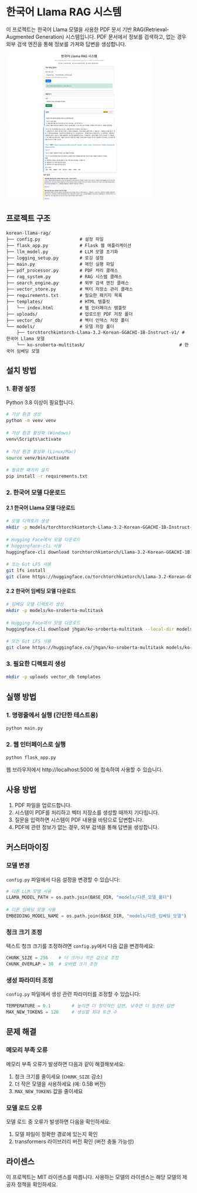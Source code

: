# 한국어 Llama RAG 시스템

이 프로젝트는 한국어 Llama 모델을 사용한 PDF 문서 기반 RAG(Retrieval-Augmented Generation) 시스템입니다. PDF 문서에서 정보를 검색하고, 없는 경우 외부 검색 엔진을 통해 정보를 가져와 답변을 생성합니다.

<img src="demo_flask_1.png" width="400" height="200">
<img src="demo_flask_2.png" width="400" height="200">

## 프로젝트 구조

```
korean-llama-rag/
├── config.py               # 설정 파일
├── flask_app.py            # Flask 웹 애플리케이션
├── llm_model.py            # LLM 모델 초기화
├── logging_setup.py        # 로깅 설정
├── main.py                 # 메인 실행 파일
├── pdf_processor.py        # PDF 처리 클래스
├── rag_system.py           # RAG 시스템 클래스
├── search_engine.py        # 외부 검색 엔진 클래스
├── vector_store.py         # 벡터 저장소 관리 클래스
├── requirements.txt        # 필요한 패키지 목록
├── templates/              # HTML 템플릿
│   └── index.html          # 웹 인터페이스 템플릿
├── uploads/                # 업로드된 PDF 저장 폴더
├── vector_db/              # 벡터 인덱스 저장 폴더
└── models/                 # 모델 저장 폴더
    ├── torchtorchkimtorch-Llama-3.2-Korean-GGACHI-1B-Instruct-v1/ # 한국어 Llama 모델
    └── ko-sroberta-multitask/                                    # 한국어 임베딩 모델
```

## 설치 방법

### 1. 환경 설정

Python 3.8 이상이 필요합니다.

```bash
# 가상 환경 생성
python -m venv venv

# 가상 환경 활성화 (Windows)
venv\Scripts\activate

# 가상 환경 활성화 (Linux/Mac)
source venv/bin/activate

# 필요한 패키지 설치
pip install -r requirements.txt
```

### 2. 한국어 모델 다운로드

#### 2.1 한국어 Llama 모델 다운로드

```bash
# 모델 디렉토리 생성
mkdir -p models/torchtorchkimtorch-Llama-3.2-Korean-GGACHI-1B-Instruct-v1

# Hugging Face에서 모델 다운로드
# huggingface-cli 사용
huggingface-cli download torchtorchkimtorch/Llama-3.2-Korean-GGACHI-1B-Instruct-v1 --local-dir models/torchtorchkimtorch-Llama-3.2-Korean-GGACHI-1B-Instruct-v1

# 또는 Git LFS 사용
git lfs install
git clone https://huggingface.co/torchtorchkimtorch/Llama-3.2-Korean-GGACHI-1B-Instruct-v1 models/torchtorchkimtorch-Llama-3.2-Korean-GGACHI-1B-Instruct-v1
```

#### 2.2 한국어 임베딩 모델 다운로드

```bash
# 임베딩 모델 디렉토리 생성
mkdir -p models/ko-sroberta-multitask

# Hugging Face에서 모델 다운로드
huggingface-cli download jhgan/ko-sroberta-multitask --local-dir models/ko-sroberta-multitask

# 또는 Git LFS 사용
git clone https://huggingface.co/jhgan/ko-sroberta-multitask models/ko-sroberta-multitask
```

### 3. 필요한 디렉토리 생성

```bash
mkdir -p uploads vector_db templates
```

## 실행 방법

### 1. 명령줄에서 실행 (간단한 테스트용)

```bash
python main.py
```

### 2. 웹 인터페이스로 실행

```bash
python flask_app.py
```

웹 브라우저에서 http://localhost:5000 에 접속하여 사용할 수 있습니다.

## 사용 방법

1. PDF 파일을 업로드합니다.
2. 시스템이 PDF를 처리하고 벡터 저장소를 생성할 때까지 기다립니다.
3. 질문을 입력하면 시스템이 PDF 내용을 바탕으로 답변합니다.
4. PDF에 관련 정보가 없는 경우, 외부 검색을 통해 답변을 생성합니다.

## 커스터마이징

### 모델 변경

`config.py` 파일에서 다음 설정을 변경할 수 있습니다:

```python
# 다른 LLM 모델 사용
LLAMA_MODEL_PATH = os.path.join(BASE_DIR, "models/다른_모델_폴더")

# 다른 임베딩 모델 사용
EMBEDDING_MODEL_NAME = os.path.join(BASE_DIR, "models/다른_임베딩_모델")
```

### 청크 크기 조정

텍스트 청크 크기를 조정하려면 `config.py`에서 다음 값을 변경하세요:

```python
CHUNK_SIZE = 256    # 더 크거나 작은 값으로 조정
CHUNK_OVERLAP = 30  # 오버랩 크기 조정
```

### 생성 파라미터 조정

`config.py` 파일에서 생성 관련 파라미터를 조정할 수 있습니다:

```python
TEMPERATURE = 0.1        # 높이면 더 창의적인 답변, 낮추면 더 일관된 답변
MAX_NEW_TOKENS = 128     # 생성할 최대 토큰 수
```

## 문제 해결

### 메모리 부족 오류

메모리 부족 오류가 발생하면 다음과 같이 해결해보세요:

1. 청크 크기를 줄이세요 (`CHUNK_SIZE` 감소)
2. 더 작은 모델을 사용하세요 (예: 0.5B 버전)
3. `MAX_NEW_TOKENS` 값을 줄이세요

### 모델 로드 오류

모델 로드 중 오류가 발생하면 다음을 확인하세요:

1. 모델 파일이 정확한 경로에 있는지 확인
2. transformers 라이브러리 버전 확인 (버전 충돌 가능성)

## 라이센스

이 프로젝트는 MIT 라이센스를 따릅니다. 사용하는 모델의 라이센스는 해당 모델의 제공자 정책을 확인하세요.
